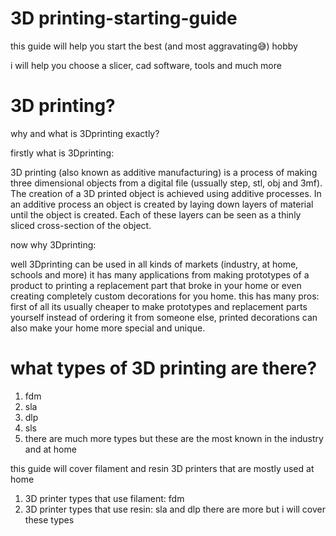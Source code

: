 # 3D printing-starting-guide
this guide will help you start the best (and most aggravating😅) hobby

i will help you choose a slicer, cad software, tools and much more

# 3D printing?
why and what is 3Dprinting exactly?

firstly what is 3Dprinting:

3D printing (also known as additive manufacturing) is a process of making three dimensional objects from a digital file (ussually step, stl, obj and 3mf).
The creation of a 3D printed object is achieved using additive processes. In an additive process an object is created by laying down layers of material until the object is created. Each of these layers can be seen as a thinly sliced cross-section of the object.

now why 3Dprinting:

well 3Dprinting can be used in all kinds of markets (industry, at home, schools and more) it has many applications from making prototypes of a product to printing a replacement part that broke in your home or even creating completely custom decorations for you home. this has many pros: first of all its usually cheaper to make prototypes and replacement parts yourself instead of ordering it from someone else, printed decorations can also make your home more special and unique.

# what types of 3D printing are there?
1. fdm
2. sla
3. dlp
4. sls
5. there are much more types but these are the most known in the industry and at home

this guide will cover filament and resin 3D printers that are mostly used at home
1. 3D printer types that use filament: fdm
2. 3D printer types that use resin: sla and dlp
there are more but i will cover these types
